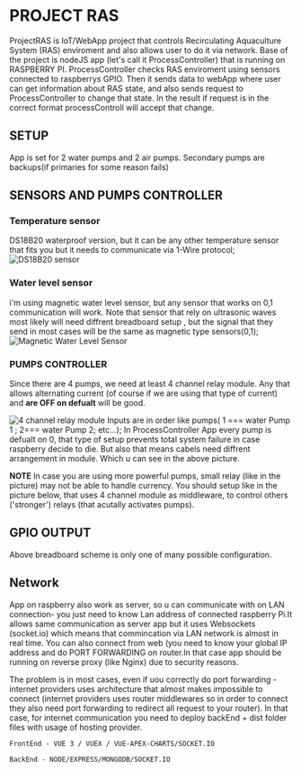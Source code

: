 # PROJECT RAS

ProjectRAS is IoT/WebApp project that  controls Recirculating Aquaculture System (RAS) enviroment and also allows user to do it via network.
Base of the project is nodeJS app (let's call it ProcessController) that is running on RASPBERRY PI. 
ProcessController checks RAS enviroment using sensors connected to raspberrys GPIO.
Then it sends data to webApp where user can get information about RAS state,  and also sends request to ProcessController to change that state.
In the result if request is in the correct format processControll will accept that change.

## SETUP


App is set for 2 water pumps and 2 air pumps. Secondary pumps are backups(if primaries for some reason fails)

## SENSORS AND PUMPS CONTROLLER

### Temperature sensor 
DS18B20 waterproof version, but it can be any other temperature sensor that fits you but it needs to communicate via 1-Wire protocol;
![DS18B20 sensor](relative/path/to/img.jpg?raw=true "DS18B20 waterproof sensor")

 ### Water level sensor 
 i'm using magnetic water level sensor, but any sensor that works on 0,1 communication will work. Note that sensor that rely on ultrasonic waves most likely will need diffrent breadboard setup , but the signal that they send in most cases will be the same as magnetic type sensors(0,1);
 ![Magnetic Water Level Sensor](relative/path/to/img.jpg?raw=true "Magnetic Water Level Sensor")

### PUMPS CONTROLLER
Since there are 4 pumps, we need at least 4 channel relay module. Any that allows alternating current   (of course if we are using that type of current) and **are OFF on defualt** will be good. 

 ![4 channel relay module](relative/path/to/img.jpg?raw=true "4 channel relay module")
 Inputs are in order like pumps( 1 === water Pump 1 ; 2=== water Pump 2; etc...);
 In ProcessController App every pump is defualt on 0, that type of setup prevents total system failure in case raspberry decide to die. But also that means cabels need diffrent arrangement in module. Which u can see in the above picture.
 
 **NOTE**
 In case you are using more powerful pumps, small relay (like in the picture) may not be able to handle currency. You should setup like in the picture below, that uses 4 channel module as middleware, to control others ('stronger') relays (that acutally activates pumps).
 
 

## GPIO OUTPUT

Above breadboard scheme is only one of many possible configuration.

## Network
App on raspberry also work as server, so u can communicate with on LAN connection- you just need to know Lan address of connected raspberry Pi.It allows same communication as server app but it uses Websockets (socket.io) which means that commincation via LAN network is almost in real time. You can also connect from web (you need to know your global IP address and do PORT FORWARDING on router.In that case app should be running on reverse proxy (like Nginx) due to security reasons.

The problem is in most cases, even if uou correctly do port forwarding - internet providers uses architecture that almost makes impossible to connect (internet providers uses router middlewares so in order to connect they also need port forwarding to redirect all request to your router). In that case, for internet communication you need to deploy backEnd + dist folder files with usage of hosting provider.

```
FrontEnd - VUE 3 / VUEX / VUE-APEX-CHARTS/SOCKET.IO
```

```
BackEnd - NODE/EXPRESS/MONGODB/SOCKET.IO
```
